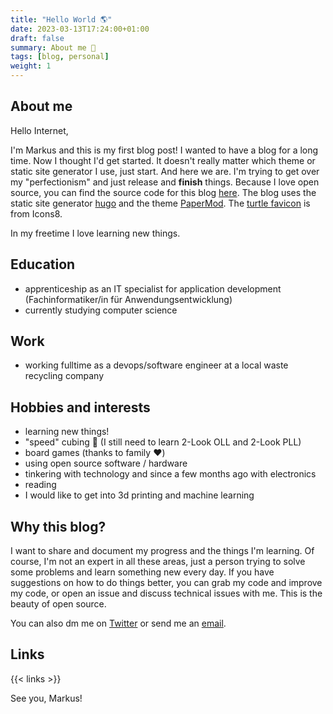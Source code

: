 ```yaml
---
title: "Hello World 🌎"
date: 2023-03-13T17:24:00+01:00
draft: false
summary: About me 🐢
tags: [blog, personal]
weight: 1
---
```


## About me

Hello Internet,

I'm Markus and this is my first blog post! I wanted to have a blog for a long time. Now I thought I'd get started. It doesn't really matter which theme or static site generator I use, just start. And here we are. I'm trying to get over my "perfectionism" and just release and **__finish__** things. Because I love open source, you can find the source code for this blog [here](https://github.com/markusdick/blog). The blog uses the static site generator [hugo](https://github.com/gohugoio/hugo) and the theme [PaperMod](https://github.com/adityatelange/hugo-PaperMod). The [turtle favicon](https://icons8.com/icon/klZZJQYqaSjN/turtle) is from Icons8.

In my freetime I love learning new things.

## Education
- apprenticeship as an IT specialist for application development (Fachinformatiker/in für Anwendungsentwicklung)
- currently studying computer science

## Work
- working fulltime as a devops/software engineer at a local waste recycling company

## Hobbies and interests
- learning new things!
- "speed" cubing 🐢 (I still need to learn 2-Look OLL and 2-Look PLL)
- board games (thanks to family ❤️)
- using open source software / hardware
- tinkering with technology and since a few months ago with electronics
- reading
- I would like to get into 3d printing and machine learning

## Why this blog?
I want to share and document my progress and the things I'm learning. Of course, I'm not an expert in all these areas, just a person trying to solve some problems and learn something new every day. If you have suggestions on how to do things better, you can grab my code and improve my code, or open an issue and discuss technical issues with me. This is the beauty of open source.

You can also dm me on [Twitter](https://twitter.com/balkonbewohner) or send me an [email](mailto:blog@markusdick.de).

## Links
{{< links >}}

See you, Markus!
